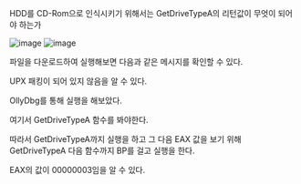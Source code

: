 HDD를 CD-Rom으로 인식시키기 위해서는 GetDriveTypeA의 리턴값이 무엇이 되어야 하는가

![image](https://user-images.githubusercontent.com/120306359/216207589-2d4eae56-dd42-451e-b6fe-b73298704b97.png)
![image](https://user-images.githubusercontent.com/120306359/216207705-edd7e6a1-ad35-47b5-8b02-a252d3d578f1.png)

파일을 다운로드하여 실행해보면 다음과 같은 메시지를 확인할 수 있다.

UPX 패킹이 되어 있지 않음을 알 수 있다.

OllyDbg를 통해 실행을 해보았다.

여기서 GetDriveTypeA 함수를 봐야한다.

따라서 GetDriveTypeA까지 실행을 하고 그 다음 EAX 값을 보기 위해 GetDriveTypeA 다음 함수까지 BP를 걸고 실행을 한다.

EAX의 값이 00000003임을 알 수 있다.
